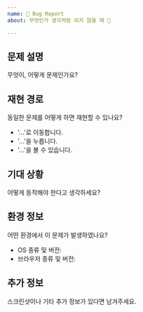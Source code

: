 ```yaml
---
name: 🐛 Bug Report
about: 무엇인가 생각처럼 되지 않을 때 🤔

---
```


## 문제 설명
무엇이, 어떻게 문제인가요?

## 재현 경로
동일한 문제를 어떻게 하면 재현할 수 있나요?
* '...'로 이동합니다.
* '...'을 누릅니다.
* '...'을 볼 수 있습니다.

## 기대 상황
어떻게 동작해야 한다고 생각하세요?

## 환경 정보
어떤 환경에서 이 문제가 발생하였나요?
* OS 종류 및 버전:
* 브라우저 종류 및 버전:

## 추가 정보
스크린샷이나 기타 추가 정보가 있다면 남겨주세요.